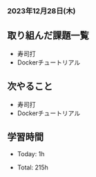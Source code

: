 ### 2023年12月28日(木)

## 取り組んだ課題一覧

- 寿司打
- Dockerチュートリアル

## 次やること

- 寿司打
- Dockerチュートリアル


## 学習時間

- Today: 1h

- Total: 215h


